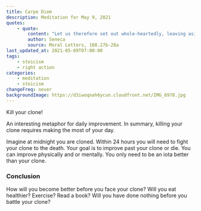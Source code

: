 ```yaml
---
title: Carpe Diem
description: Meditation for May 9, 2021
quotes:
    - quote:
        content: "Let us therefore set out whole-heartedly, leaving aside our many distractions and exert ourselves in this single purpose, before we realize too late the swift and unstoppable flight of time and are left behind. As each day arises, welcome it as the very best day of all, and make it your own possession. We must seize what flees."
        author: Seneca
        source: Moral Letters, 108.27b-28a
last_updated_at: 2021-05-09T07:00:00
tags:
    - stoicism
    - right action
categories:
    - meditation
    - stoicism
changeFreq: never
backgroundImage: https://d3iwoqnah6ycun.cloudfront.net/IMG_6978.jpg
---
```


Kill your clone!

An interesting metaphor for daily improvement. In summary, killing your clone requires making the most of your day.

Imagine at midnight you are cloned. Within 24 hours you will need to fight your clone to the death. Your goal is to 
improve past your clone or die. You can improve physically and or mentally. You only need to be an iota better than your 
clone.

### Conclusion

How will you become better before you face your clone? Will you eat healthier? Exercise? Read a book? Will you have 
done nothing before you battle your clone?
